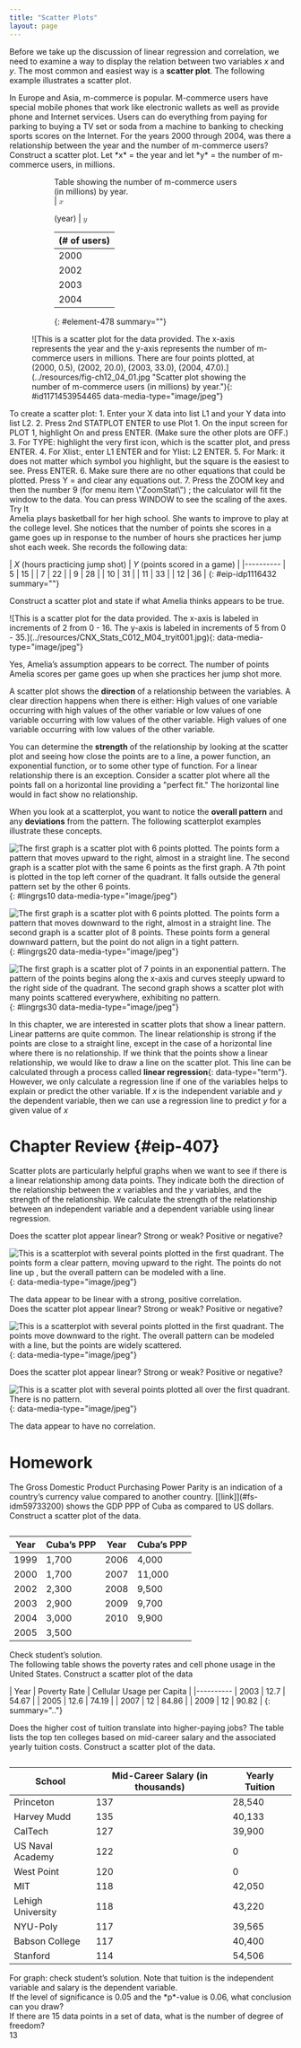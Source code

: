 ```yaml
---
title: "Scatter Plots"
layout: page
---
```



Before we take up the discussion of linear regression and correlation, we need to examine a way to display the relation between two variables *x* and *y*. The most common and easiest way is a **scatter plot**. The following example illustrates a scatter plot.

<div data-type="example" id="element-777" markdown="1">
In Europe and Asia, m-commerce is popular. M-commerce users have special mobile phones that work like electronic wallets as well as provide phone and Internet services. Users can do everything from paying for parking to buying a TV set or soda from a machine to banking to checking sports scores on the Internet. For the years 2000 through 2004, was there a relationship between the year and the number of m-commerce users? Construct a scatter plot. Let *x* = the year and let *y* = the number of m-commerce users, in millions.

<figure markdown="1" id="linrgs_scater1">
<figure markdown="1" id="id1171451634341" markdown="1">
<figcaption>
Table showing the number of m-commerce users (in millions) by year.
</figcaption>
| <math xmlns="http://www.w3.org/1998/Math/MathML"><mi>x</mi></math>

 (year) | <math xmlns="http://www.w3.org/1998/Math/MathML"><mi>y</mi></math>

 (# of users) |
|----------
| 2000 | 0.5 |
| 2002 | 20.0 |
| 2003 | 33.0 |
| 2004 | 47.0 |
{: #element-478 summary=""}

</figure>
![This is a scatter plot for the data provided. The x-axis represents the year and the y-axis represents the number of m-commerce users in millions. There are four points plotted, at (2000, 0.5), (2002, 20.0), (2003, 33.0), (2004, 47.0).](../resources/fig-ch12_04_01.jpg "Scatter plot showing the number of m-commerce users (in millions) by year."){: #id1171453954465 data-media-type="image/jpeg"}


</figure>
</div>

<div data-type="note" class="statistics calculator" data-label="" markdown="1">
To create a scatter plot:
1.  Enter your X data into list L1 and your Y data into list L2.
2.  Press 2nd STATPLOT ENTER to use Plot 1. On the input screen for PLOT 1, highlight On and press ENTER. (Make sure the other plots are OFF.)
3.  For TYPE: highlight the very first icon, which is the scatter plot, and press ENTER.
4.  For Xlist:, enter L1 ENTER and for Ylist: L2 ENTER.
5.  For Mark: it does not matter which symbol you highlight, but the square is the easiest to see. Press ENTER.
6.  Make sure there are no other equations that could be plotted. Press Y = and clear any equations out.
7.  Press the ZOOM key and then the number 9 (for menu item \"ZoomStat\") ; the calculator will fit the window to the data. You can press WINDOW to see the scaling of the axes.

</div>

<div data-type="note" class="statistics try" data-label="">
<div data-type="title">
Try It
</div>
<div data-type="exercise" id="eip-339">
<div data-type="problem" id="eip-740" markdown="1">
Amelia plays basketball for her high school. She wants to improve to play at the college level. She notices that the number of points she scores in a game goes up in response to the number of hours she practices her jump shot each week. She records the following data:

| *X* (hours practicing jump shot) | *Y* (points scored in a game) |
|----------
| 5 | 15 |
| 7 | 22 |
| 9 | 28 |
| 10 | 31 |
| 11 | 33 |
| 12 | 36 |
{: #eip-idp1116432 summary=""}

Construct a scatter plot and state if what Amelia thinks appears to be true.

</div>
<div data-type="solution" id="eip-859" markdown="1">
![This is a scatter plot for the data provided. The x-axis is labeled in increments of 2 from 0 - 16. The y-axis is labeled in increments of 5 from 0 - 35.](../resources/CNX_Stats_C012_M04_tryit001.jpg){: data-media-type="image/jpeg"}


Yes, Amelia’s assumption appears to be correct. The number of points Amelia scores per game goes up when she practices her jump shot more.

</div>
</div>
</div>

A scatter plot shows the **direction** of a relationship between the variables. A clear direction happens when there is either: <span data-type="list" data-list-type="bulleted" id="list1"> <span data-type="item">High values of one variable occurring with high values of the other variable or low values of one variable occurring with low values of the other variable.</span> <span data-type="item">High values of one variable occurring with low values of the other variable.</span> </span>

You can determine the **strength** of the relationship by looking at the scatter plot and seeing how close the points are to a line, a power function, an exponential function, or to some other type of function. For a linear relationship there is an exception. Consider a scatter plot where all the points fall on a horizontal line providing a \"perfect fit.\" The horizontal line would in fact show no relationship.

When you look at a scatterplot, you want to notice the **overall pattern** and any **deviations** from the pattern. The following scatterplot examples illustrate these concepts.

 ![The first graph is a scatter plot with 6 points plotted. The points form a pattern that moves upward to the right, almost in a straight line. The second graph is a scatter plot with the same 6 points as the first graph. A 7th point is plotted in the top left corner of the quadrant. It falls outside the general pattern set by the other 6 points.](../resources/fig-ch12_04_02.jpg){: #lingrgs10 data-media-type="image/jpeg"}

![The first graph is a scatter plot with 6 points plotted. The points form a pattern that moves downward to the right, almost in a straight line. The second graph is a scatter plot of 8 points. These points form a general downward pattern, but the point do not align in a tight pattern.](../resources/fig-ch12_04_03.jpg){: #lingrgs20 data-media-type="image/jpeg"}

![The first graph is a scatter plot of 7 points in an exponential pattern. The pattern of the points begins along the x-axis and curves steeply upward to the right side of the quadrant. The second graph shows a scatter plot with many points scattered everywhere, exhibiting no pattern.](../resources/fig-ch12_04_04.jpg){: #lingrgs30 data-media-type="image/jpeg"}

In this chapter, we are interested in scatter plots that show a linear pattern. Linear patterns are quite common. The linear relationship is strong if the points are close to a straight line, except in the case of a horizontal line where there is no relationship. If we think that the points show a linear relationship, we would like to draw a line on the scatter plot. This line can be calculated through a process called **linear regression**{: data-type="term"}. However, we only calculate a regression line if one of the variables helps to explain or predict the other variable. If *x* is the independent variable and *y* the dependent variable, then we can use a regression line to predict *y* for a given value of *x*

# Chapter Review   {#eip-407}

Scatter plots are particularly helpful graphs when we want to see if there is a linear relationship among data points. They indicate both the direction of the relationship between the *x* variables and the *y* variables, and the strength of the relationship. We calculate the strength of the relationship between an independent variable and a dependent variable using linear regression.

<section data-depth="1" id="eip-98" class="practice">
<div data-type="exercise" id="eip-379">
<div data-type="problem" id="eip-474" markdown="1">
Does the scatter plot appear linear? Strong or weak? Positive or negative?

![This is a scatterplot with several points plotted in the first quadrant. The points form a clear pattern, moving upward to the right. The points do not line up , but the overall pattern can be modeled with a line.](../resources/CNX_Stats_C012_M04_item001.jpg){: data-media-type="image/jpeg"}


</div>
<div data-type="solution" id="eip-206" markdown="1">
The data appear to be linear with a strong, positive correlation.

</div>
</div>
<div data-type="exercise" id="eip-281">
<div data-type="problem" id="eip-986" markdown="1">
Does the scatter plot appear linear? Strong or weak? Positive or negative?

![This is a scatterplot with several points plotted in the first quadrant. The points move downward to the right. The overall pattern can be modeled with a line, but the points are widely scattered.](../resources/CNX_Stats_C012_M04_item002.jpg){: data-media-type="image/jpeg"}


</div>
</div>
<div data-type="exercise" id="eip-781">
<div data-type="problem" id="eip-746" markdown="1">
Does the scatter plot appear linear? Strong or weak? Positive or negative?

![This is a scatter plot with several points plotted all over the first quadrant. There is no pattern.](../resources/CNX_Stats_C012_M04_item003.jpg){: data-media-type="image/jpeg"}


</div>
<div data-type="solution" id="eip-921" markdown="1">
The data appear to have no correlation.

</div>
</div>
</section>

# Homework

<div data-type="exercise">
<div data-type="problem" markdown="1">
The Gross Domestic Product Purchasing Power Parity is an indication of a country’s currency value compared to another country. [[link]](#fs-idm59733200) shows the GDP PPP of Cuba as compared to US dollars. Construct a scatter plot of the data.

<table summary=".."><caption><span data-type="title" /></caption><thead>
<tr>
<th>Year</th>
<th>Cuba’s PPP </th>
<th>Year</th>
<th>Cuba’s PPP</th>
</tr>
</thead><tbody>
<tr>
<td>1999</td>
<td>1,700</td>
<td>2006</td>
<td>4,000</td>
</tr>
<tr>
<td>2000</td>
<td>1,700</td>
<td>2007</td>
<td>11,000</td>
</tr>
<tr>
<td>2002</td>
<td>2,300</td>
<td>2008</td>
<td>9,500</td>
</tr>
<tr>
<td>2003</td>
<td>2,900</td>
<td>2009</td>
<td>9,700</td>
</tr>
<tr>
<td>2004</td>
<td>3,000</td>
<td>2010</td>
<td>9,900</td>
</tr>
<tr>
<td>2005</td>
<td>3,500</td>
<td />
<td />
</tr>
</tbody></table>
</div>
<div data-type="solution" markdown="1">
Check student’s solution.

</div>
</div>

<div data-type="exercise">
<div data-type="problem" markdown="1">
The following table shows the poverty rates and cell phone usage in the United States. Construct a scatter plot of the data

| Year | Poverty Rate | Cellular Usage per Capita |
|----------
| 2003 | 12.7 | 54.67 |
| 2005 | 12.6 | 74.19 |
| 2007 | 12 | 84.86 |
| 2009 | 12 | 90.82 |
{: summary=".."}

</div>
</div>

<div data-type="exercise">
<div data-type="problem" markdown="1">
Does the higher cost of tuition translate into higher-paying jobs? The table lists the top ten colleges based on mid-career salary and the associated yearly tuition costs. Construct a scatter plot of the data.

<table summary=".."><caption><span data-type="title" /></caption><thead>
<tr>
<th>School</th>
<th>Mid-Career Salary (in thousands)</th>
<th>Yearly Tuition</th>
</tr>
</thead><tbody>
<tr>
<td>Princeton</td>
<td>137</td>
<td>28,540</td>
</tr>
<tr>
<td>Harvey Mudd</td>
<td>135</td>
<td>40,133</td>
</tr>
<tr>
<td>CalTech</td>
<td>127</td>
<td>39,900</td>
</tr>
<tr>
<td>US Naval Academy</td>
<td>122</td>
<td>0</td>
</tr>
<tr>
<td>West Point</td>
<td>120</td>
<td>0</td>
</tr>
<tr>
<td>MIT</td>
<td>118</td>
<td>42,050</td>
</tr>
<tr>
<td>Lehigh University</td>
<td>118</td>
<td>43,220</td>
</tr>
<tr>
<td>NYU-Poly</td>
<td>117</td>
<td>39,565</td>
</tr>
<tr>
<td>Babson College</td>
<td>117</td>
<td>40,400</td>
</tr>
<tr>
<td>Stanford</td>
<td>114</td>
<td>54,506</td>
</tr>
</tbody></table>
</div>
<div data-type="solution" markdown="1">
For graph: check student’s solution. Note that tuition is the independent variable and salary is the dependent variable.

</div>
</div>

<div data-type="exercise" id="eip-201">
<div data-type="problem" id="eip-875" markdown="1">
If the level of significance is 0.05 and the *p*-value is 0.06, what conclusion can you draw?

</div>
</div>

<div data-type="exercise" id="eip-951">
<div data-type="problem" id="eip-idm68833888" markdown="1">
If there are 15 data points in a set of data, what is the number of degree of freedom?

</div>
<div data-type="solution" id="eip-idm194939824" markdown="1">
13

</div>
</div>

